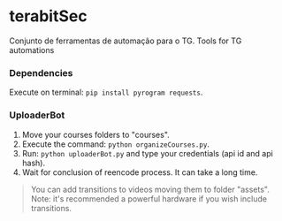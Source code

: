 # terabitSec

Conjunto de ferramentas de automação para o TG.
Tools for TG automations

### Dependencies

Execute on terminal: `pip install pyrogram requests`. 

### UploaderBot

1) Move your courses folders to "courses".
2) Execute the command: `python organizeCourses.py`.
3) Run: `python uploaderBot.py` and type your credentials (api id and api hash).
4) Wait for conclusion of reencode process. It can take a long time.

>You can add transitions to videos moving them to folder "assets".
>Note: it's recommended a powerful hardware if you wish include transitions.

